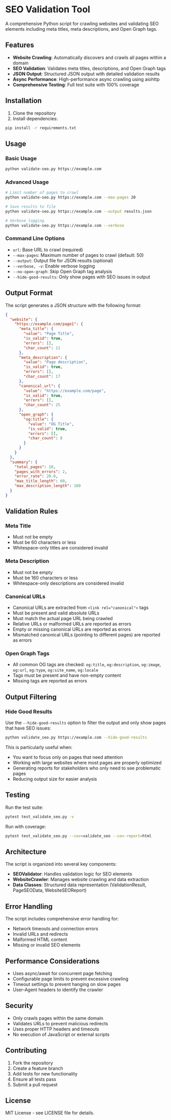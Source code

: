 # SEO Validation Tool

A comprehensive Python script for crawling websites and validating SEO elements including meta titles, meta descriptions, and Open Graph tags.

## Features

- **Website Crawling**: Automatically discovers and crawls all pages within a domain
- **SEO Validation**: Validates meta titles, descriptions, and Open Graph tags
- **JSON Output**: Structured JSON output with detailed validation results
- **Async Performance**: High-performance async crawling using aiohttp
- **Comprehensive Testing**: Full test suite with 100% coverage

## Installation

1. Clone the repository
2. Install dependencies:
```bash
pip install -r requirements.txt
```

## Usage

### Basic Usage

```bash
python validate-seo.py https://example.com
```

### Advanced Usage

```bash
# Limit number of pages to crawl
python validate-seo.py https://example.com --max-pages 20

# Save results to file
python validate-seo.py https://example.com --output results.json

# Verbose logging
python validate-seo.py https://example.com --verbose
```

### Command Line Options

- `url`: Base URL to crawl (required)
- `--max-pages`: Maximum number of pages to crawl (default: 50)
- `--output`: Output file for JSON results (optional)
- `--verbose, -v`: Enable verbose logging
- `--no-open-graph`: Skip Open Graph tag analysis
- `--hide-good-results`: Only show pages with SEO issues in output

## Output Format

The script generates a JSON structure with the following format:

```json
{
  "website": {
    "https://example.com/page1": {
      "meta_title": {
        "value": "Page Title",
        "is_valid": true,
        "errors": [],
        "char_count": 11
      },
      "meta_description": {
        "value": "Page description",
        "is_valid": true,
        "errors": [],
        "char_count": 17
      },
      "canonical_url": {
        "value": "https://example.com/page",
        "is_valid": true,
        "errors": [],
        "char_count": 25
      },
      "open_graph": {
        "og:title": {
          "value": "OG Title",
          "is_valid": true,
          "errors": [],
          "char_count": 8
        }
      }
    }
  },
  "summary": {
    "total_pages": 10,
    "pages_with_errors": 2,
    "error_rate": 20.0,
    "max_title_length": 60,
    "max_description_length": 160
  }
}
```

## Validation Rules

### Meta Title
- Must not be empty
- Must be 60 characters or less
- Whitespace-only titles are considered invalid

### Meta Description
- Must not be empty
- Must be 160 characters or less
- Whitespace-only descriptions are considered invalid

### Canonical URLs
- Canonical URLs are extracted from `<link rel="canonical">` tags
- Must be present and valid absolute URLs
- Must match the actual page URL being crawled
- Relative URLs or malformed URLs are reported as errors
- Empty or missing canonical URLs are reported as errors
- Mismatched canonical URLs (pointing to different pages) are reported as errors

### Open Graph Tags
- All common OG tags are checked: `og:title`, `og:description`, `og:image`, `og:url`, `og:type`, `og:site_name`, `og:locale`
- Tags must be present and have non-empty content
- Missing tags are reported as errors

## Output Filtering

### Hide Good Results
Use the `--hide-good-results` option to filter the output and only show pages that have SEO issues:

```bash
python validate_seo.py https://example.com --hide-good-results
```

This is particularly useful when:
- You want to focus only on pages that need attention
- Working with large websites where most pages are properly optimized
- Generating reports for stakeholders who only need to see problematic pages
- Reducing output size for easier analysis

## Testing

Run the test suite:

```bash
pytest test_validate_seo.py -v
```

Run with coverage:

```bash
pytest test_validate_seo.py --cov=validate_seo --cov-report=html
```

## Architecture

The script is organized into several key components:

- **SEOValidator**: Handles validation logic for SEO elements
- **WebsiteCrawler**: Manages website crawling and data extraction
- **Data Classes**: Structured data representation (ValidationResult, PageSEOData, WebsiteSEOReport)

## Error Handling

The script includes comprehensive error handling for:
- Network timeouts and connection errors
- Invalid URLs and redirects
- Malformed HTML content
- Missing or invalid SEO elements

## Performance Considerations

- Uses async/await for concurrent page fetching
- Configurable page limits to prevent excessive crawling
- Timeout settings to prevent hanging on slow pages
- User-Agent headers to identify the crawler

## Security

- Only crawls pages within the same domain
- Validates URLs to prevent malicious redirects
- Uses proper HTTP headers and timeouts
- No execution of JavaScript or external scripts

## Contributing

1. Fork the repository
2. Create a feature branch
3. Add tests for new functionality
4. Ensure all tests pass
5. Submit a pull request

## License

MIT License - see LICENSE file for details. 